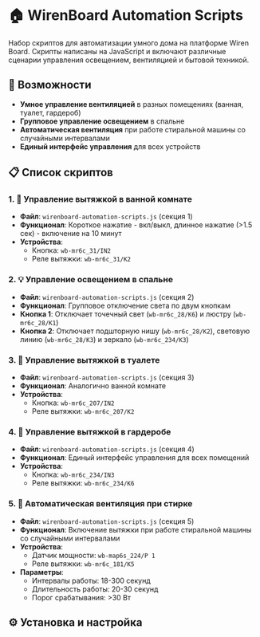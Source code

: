 # 🏠 WirenBoard Automation Scripts

Набор скриптов для автоматизации умного дома на платформе Wiren Board. Скрипты написаны на JavaScript и включают различные сценарии управления освещением, вентиляцией и бытовой техникой.

## 🚀 Возможности

- **Умное управление вентиляцией** в разных помещениях (ванная, туалет, гардероб)
- **Групповое управление освещением** в спальне
- **Автоматическая вентиляция** при работе стиральной машины со случайными интервалами
- **Единый интерфейс управления** для всех устройств

## 📋 Список скриптов

### 1. 🚿 Управление вытяжкой в ванной комнате
- **Файл**: `wirenboard-automation-scripts.js` (секция 1)
- **Функционал**: Короткое нажатие - вкл/выкл, длинное нажатие (>1.5 сек) - включение на 10 минут
- **Устройства**: 
  - Кнопка: `wb-mr6c_31/IN2`
  - Реле вытяжки: `wb-mr6c_31/K2`

### 2. 💡 Управление освещением в спальне
- **Файл**: `wirenboard-automation-scripts.js` (секция 2)
- **Функционал**: Групповое отключение света по двум кнопкам
- **Кнопка 1**: Отключает точечный свет (`wb-mr6c_28/K6`) и люстру (`wb-mr6c_28/K1`)
- **Кнопка 2**: Отключает подшторную нишу (`wb-mr6c_28/K2`), световую линию (`wb-mr6c_28/K3`) и зеркало (`wb-mr6c_234/K3`)

### 3. 🚽 Управление вытяжкой в туалете
- **Файл**: `wirenboard-automation-scripts.js` (секция 3)
- **Функционал**: Аналогично ванной комнате
- **Устройства**:
  - Кнопка: `wb-mr6c_207/IN2`
  - Реле вытяжки: `wb-mr6c_207/K2`

### 4. 👔 Управление вытяжкой в гардеробе
- **Файл**: `wirenboard-automation-scripts.js` (секция 4)
- **Функционал**: Единый интерфейс управления для всех помещений
- **Устройства**:
  - Кнопка: `wb-mr6c_234/IN3`
  - Реле вытяжки: `wb-mr6c_234/K6`

### 5. 🧼 Автоматическая вентиляция при стирке
- **Файл**: `wirenboard-automation-scripts.js` (секция 5)
- **Функционал**: Включение вытяжки при работе стиральной машины со случайными интервалами
- **Устройства**:
  - Датчик мощности: `wb-map6s_224/P 1`
  - Реле вытяжки: `wb-mr6c_181/K5`
- **Параметры**:
  - Интервалы работы: 18-300 секунд
  - Длительность работы: 20-30 секунд
  - Порог срабатывания: >30 Вт

## ⚙️ Установка и настройка
